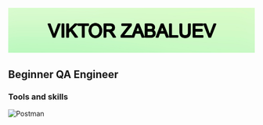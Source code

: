 [![Header](https://github.com/vikekz/vikekz/blob/main/assets/githublogo.png)](https://github.com/vikekz/vikekz/blob/main/assets/githublogo.png)

## Beginner QA Engineer

### Tools and skills

![Postman](https://img.shields.io/badge/-Postman-d1f8c1?style=for-the-badge&logo=postman&logoColor=df7034)